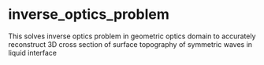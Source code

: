 # inverse_optics_problem
This solves inverse optics problem in geometric optics domain to accurately reconstruct 3D cross section of surface topography of symmetric waves in liquid interface
